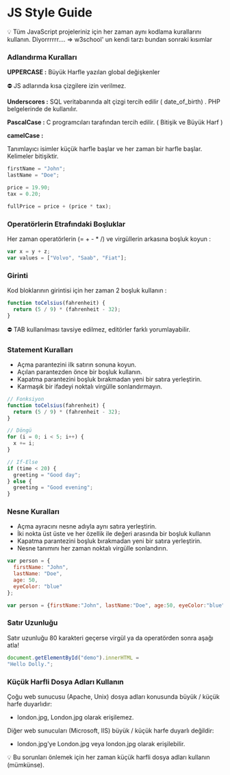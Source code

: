 # JS Style Guide

<aside>
💡 Tüm JavaScript projeleriniz için her zaman aynı kodlama kurallarını kullanın. Diyorrrrrr....     ⇒ w3school' un kendi tarzı bundan sonraki kısımlar

</aside>

### Adlandırma Kuralları

**UPPERCASE :** Büyük Harfle yazılan global değişkenler

<aside>
⛔ JS adlarında kısa çizgilere izin verilmez.

</aside>

**Underscores :** SQL veritabanında alt çizgi tercih edilir ( date_of_birth) . PHP belgelerinde de kullanılır.

**PascalCase :** C programcıları tarafından tercih edilir. ( Bitişik ve Büyük Harf )

**camelCase :** 

Tanımlayıcı isimler küçük harfle başlar ve her zaman bir harfle başlar. Kelimeler bitişiktir.

```jsx
firstName = "John";
lastName = "Doe";

price = 19.90;
tax = 0.20;

fullPrice = price + (price * tax);
```

### Operatörlerin Etrafındaki Boşluklar

Her zaman operatörlerin (= + - * /) ve virgüllerin arkasına boşluk koyun :

```jsx
var x = y + z;
var values = ["Volvo", "Saab", "Fiat"];
```

### Girinti

Kod bloklarının girintisi için her zaman 2 boşluk kullanın :

```jsx
function toCelsius(fahrenheit) {
  return (5 / 9) * (fahrenheit - 32);
}
```

<aside>
⛔ TAB kullanılması tavsiye edilmez, editörler farklı yorumlayabilir.

</aside>

### Statement Kuralları

- Açma parantezini ilk satırın sonuna koyun.
- Açılan parantezden önce bir boşluk kullanın.
- Kapatma parantezini boşluk bırakmadan yeni bir satıra yerleştirin.
- Karmaşık bir ifadeyi noktalı virgülle sonlandırmayın.

```jsx
// Fonksiyon
function toCelsius(fahrenheit) {
  return (5 / 9) * (fahrenheit - 32);
}

// Döngü
for (i = 0; i < 5; i++) {
  x += i;
}

// If-Else 
if (time < 20) {
  greeting = "Good day";
} else {
  greeting = "Good evening";
}
```

### Nesne Kuralları

- Açma ayracını nesne adıyla aynı satıra yerleştirin.
- İki nokta üst üste ve her özellik ile değeri arasında bir boşluk kullanın
- Kapatma parantezini boşluk bırakmadan yeni bir satıra yerleştirin.
- Nesne tanımını her zaman noktalı virgülle sonlandırın.

```jsx
var person = {
  firstName: "John",
  lastName: "Doe",
  age: 50,
  eyeColor: "blue"
};
```

```jsx
var person = {firstName:"John", lastName:"Doe", age:50, eyeColor:"blue"};
```

### Satır Uzunluğu

Satır uzunluğu 80 karakteri geçerse virgül ya da operatörden sonra aşağı atla!

```jsx
document.getElementById("demo").innerHTML =
"Hello Dolly.";
```

### Küçük Harfli Dosya Adları Kullanın

Çoğu web sunucusu (Apache, Unix) dosya adları konusunda büyük / küçük harfe duyarlıdır:

- london.jpg, London.jpg olarak erişilemez.

Diğer web sunucuları (Microsoft, IIS) büyük / küçük harfe duyarlı değildir:

- london.jpg'ye London.jpg veya london.jpg olarak erişilebilir.

<aside>
💡 Bu sorunları önlemek için her zaman küçük harfli dosya adları kullanın (mümkünse).

</aside>